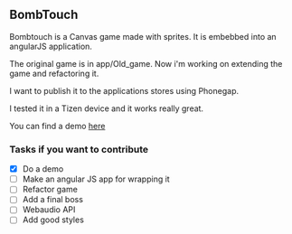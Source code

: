 ## BombTouch

Bombtouch is a Canvas game made with sprites. It is embebbed into an angularJS application.

The original game is in app/Old_game. Now i'm working on extending the game and refactoring it. 

I want to publish it to the applications stores using Phonegap.

I tested it in a Tizen device and it works really great.

You can find a demo [here](http://monchacos.com/experiments/BombTouch/)

### Tasks if you want to contribute

- [x] Do a demo
- [ ] Make an angular JS app for wrapping it
- [ ] Refactor game
- [ ] Add a final boss
- [ ] Webaudio API
- [ ] Add good styles
